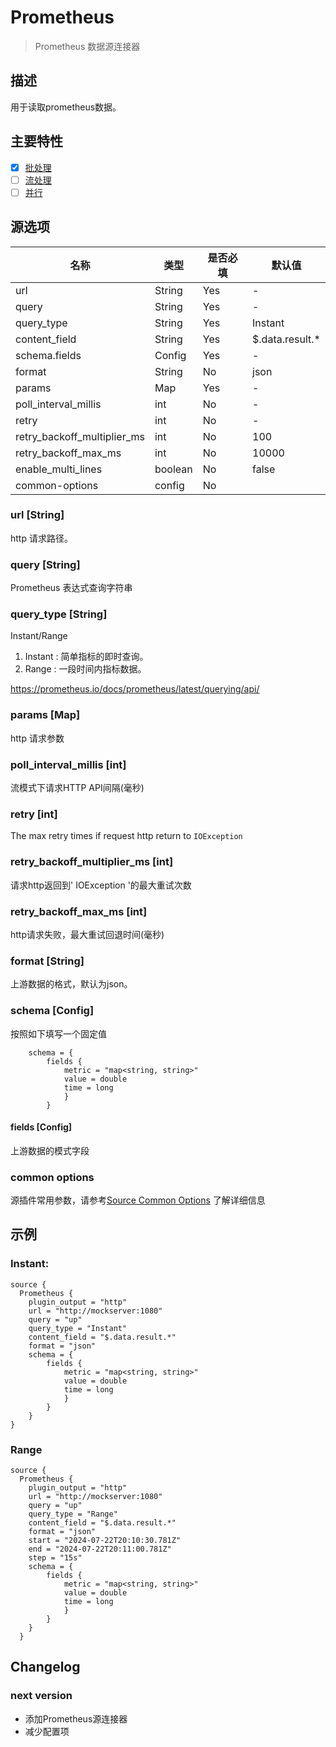 # Prometheus

> Prometheus 数据源连接器

## 描述

用于读取prometheus数据。

## 主要特性

- [x] [批处理](../../concept/connector-v2-features.md)
- [ ] [流处理](../../concept/connector-v2-features.md)
- [ ] [并行](../../concept/connector-v2-features.md)

## 源选项

| 名称                          | 类型      | 是否必填 | 默认值             |
|-----------------------------|---------|------|-----------------|
| url                         | String  | Yes  | -               |
| query                       | String  | Yes  | -               |
| query_type                  | String  | Yes  | Instant         |
| content_field               | String  | Yes  | $.data.result.* |
| schema.fields               | Config  | Yes  | -               |
| format                      | String  | No   | json            |
| params                      | Map     | Yes  | -               |
| poll_interval_millis        | int     | No   | -               |
| retry                       | int     | No   | -               |
| retry_backoff_multiplier_ms | int     | No   | 100             |
| retry_backoff_max_ms        | int     | No   | 10000           |
| enable_multi_lines          | boolean | No   | false           |
| common-options              | config  | No   |                 |

### url [String]

http 请求路径。

### query [String]

Prometheus 表达式查询字符串

### query_type [String]

Instant/Range

1. Instant : 简单指标的即时查询。
2. Range : 一段时间内指标数据。

https://prometheus.io/docs/prometheus/latest/querying/api/

### params [Map]

http 请求参数

### poll_interval_millis [int]

流模式下请求HTTP API间隔(毫秒)

### retry [int]

The max retry times if request http return to `IOException`

### retry_backoff_multiplier_ms [int]

请求http返回到' IOException '的最大重试次数

### retry_backoff_max_ms [int]

http请求失败，最大重试回退时间(毫秒)

### format [String]

上游数据的格式，默认为json。

### schema [Config]

按照如下填写一个固定值

```hocon
    schema = {
        fields {
            metric = "map<string, string>"
            value = double
            time = long
            }
        }

```

#### fields [Config]

上游数据的模式字段

### common options

源插件常用参数，请参考[Source Common Options](../source-common-options.md) 了解详细信息

## 示例

### Instant:

```hocon
source {
  Prometheus {
    plugin_output = "http"
    url = "http://mockserver:1080"
    query = "up"
    query_type = "Instant"
    content_field = "$.data.result.*"
    format = "json"
    schema = {
        fields {
            metric = "map<string, string>"
            value = double
            time = long
            }
        }
    }
}
```

### Range

```hocon
source {
  Prometheus {
    plugin_output = "http"
    url = "http://mockserver:1080"
    query = "up"
    query_type = "Range"
    content_field = "$.data.result.*"
    format = "json"
    start = "2024-07-22T20:10:30.781Z"
    end = "2024-07-22T20:11:00.781Z"
    step = "15s"
    schema = {
        fields {
            metric = "map<string, string>"
            value = double
            time = long
            }
        }
    }
  }
```

## Changelog

### next version

- 添加Prometheus源连接器
- 减少配置项

